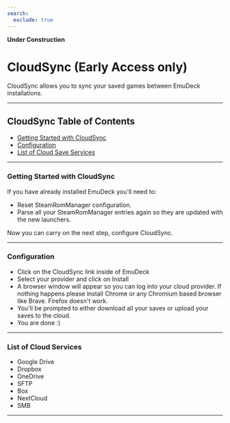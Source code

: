 ```yaml
---
search:
  exclude: true
---
```


**Under Construction**

# CloudSync (Early Access only)

CloudSync allows you to sync your saved games between EmuDeck installations.

***

## CloudSync Table of Contents

- [Getting Started with CloudSync](#getting-started-with-cloud-sync)
- [Configuration](#configuration)
- [List of Cloud Save Services](#list-of-cloud-save-services)

***

### Getting Started with CloudSync

If you have already installed EmuDeck you'll need to:

- Reset SteamRomManager configuration.
- Parse all your SteamRomManager entries again so they are updated with the new launchers.

Now you can carry on the next step, configure CloudSync.

***

### Configuration

- Click on the CloudSync link inside of EmuDeck
- Select your provider and click on Install
- A browser window will appear so you can log into your cloud provider. If nothing happens please install Chrome or any Chromium based browser like Brave. Firefox doesn't work.
- You'll be prompted to either download all your saves or upload your saves to the cloud.
- You are done :)

***

### List of Cloud Services

- Google Drive
- Dropbox
- OneDrive
- SFTP
- Box
- NextCloud
- SMB

***
